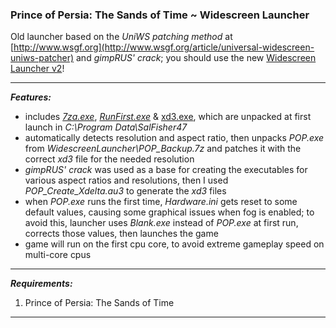 ### Prince of Persia: The Sands of Time ~ Widescreen Launcher

Old launcher based on the *UniWS patching method* at [http://www.wsgf.org](http://www.wsgf.org/article/universal-widescreen-uniws-patcher) and *gimpRUS' crack*; you should use the new [Widescreen Launcher v2](https://github.com/alex47exe/Prince-of-Persia-TSoT_WidescreenLauncher_v2/releases)!

------

***Features:***

- includes *[7za.exe](https://www.7-zip.org/download.html)*, *[RunFirst.exe](https://www.activeplus.com/products/runfirst)* & [xd3.exe](http://xdelta.org/), which are unpacked at first launch in *C:\Program Data\SalFisher47*
- automatically detects resolution and aspect ratio, then unpacks *POP.exe* from *WidescreenLauncher\POP_Backup.7z* and patches it with the correct *xd3* file for the needed resolution
- *gimpRUS' crack* was used as a base for creating the executables for various aspect ratios and resolutions, then I used *POP_Create_Xdelta.au3* to generate the *xd3* files
- when *POP.exe* runs the first time, *Hardware.ini* gets reset to some default values, causing some graphical issues when fog is enabled; to avoid this, launcher uses *Blank.exe* instead of *POP.exe* at first run, corrects those values, then launches the game
- game will run on the first cpu core, to avoid extreme gameplay speed on multi-core cpus

------

***Requirements:***

1. Prince of Persia: The Sands of Time

------

